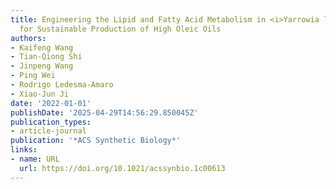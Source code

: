 ```yaml
---
title: Engineering the Lipid and Fatty Acid Metabolism in <i>Yarrowia lipolytica</i>
  for Sustainable Production of High Oleic Oils
authors:
- Kaifeng Wang
- Tian‐Qiong Shi
- Jinpeng Wang
- Ping Wei
- Rodrigo Ledesma‐Amaro
- Xiao‐Jun Ji
date: '2022-01-01'
publishDate: '2025-04-29T14:56:29.850045Z'
publication_types:
- article-journal
publication: '*ACS Synthetic Biology*'
links:
- name: URL
  url: https://doi.org/10.1021/acssynbio.1c00613
---
```

